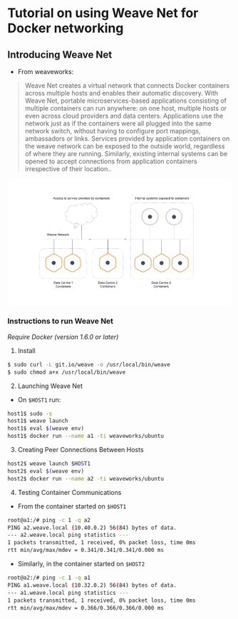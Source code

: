 # Tutorial on using Weave Net for Docker networking
## Introducing Weave Net
 - From weaveworks:
 > Weave Net creates a virtual network that connects Docker containers across multiple hosts and enables their automatic discovery. With Weave Net, portable microservices-based applications consisting of multiple containers can run anywhere: on one host, multiple hosts or even across cloud providers and data centers. Applications use the network just as if the containers were all plugged into the same network switch, without having to configure port mappings, ambassadors or links.
Services provided by application containers on the weave network can be exposed to the outside world, regardless of where they are running. Similarly, existing internal systems can be opened to accept connections from application containers irrespective of their location..

![introducing](./images/weave_01.png)

### Instructions to run Weave Net
*Require Docker (version 1.6.0 or later)*
 1. Install
```bash
$ sudo curl -L git.io/weave -o /usr/local/bin/weave
$ sudo chmod a+x /usr/local/bin/weave
```
 2. Launching Weave Net
 - On `$HOST1` run:
```bash
host1$ sudo -s
host1$ weave launch
host1$ eval $(weave env)
host1$ docker run --name a1 -ti weaveworks/ubuntu
```

 3. Creating Peer Connections Between Hosts
```bash
host2$ weave launch $HOST1
host2$ eval $(weave env)
host2$ docker run --name a2 -ti weaveworks/ubuntu
```

 4. Testing Container Communications
  - From the container started on `$HOST1`
```bash
root@a1:/# ping -c 1 -q a2
PING a2.weave.local (10.40.0.2) 56(84) bytes of data.
--- a2.weave.local ping statistics ---
1 packets transmitted, 1 received, 0% packet loss, time 0ms
rtt min/avg/max/mdev = 0.341/0.341/0.341/0.000 ms
```
  - Similarly, in the container started on `$HOST2`
```bash
root@a2:/# ping -c 1 -q a1
PING a1.weave.local (10.32.0.2) 56(84) bytes of data.
--- a1.weave.local ping statistics ---
1 packets transmitted, 1 received, 0% packet loss, time 0ms
rtt min/avg/max/mdev = 0.366/0.366/0.366/0.000 ms
```
